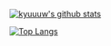 <!--
### Hi there 👋

**KYUUUW/kyuuuw** is a ✨ _special_ ✨ repository because its `README.md` (this file) appears on your GitHub profile.

Here are some ideas to get you started:

- 🔭 I’m currently working on ...
- 🌱 I’m currently learning ...
- 👯 I’m looking to collaborate on ...
- 🤔 I’m looking for help with ...
- 💬 Ask me about ...
- 📫 How to reach me: ...
- 😄 Pronouns: ...
- ⚡ Fun fact: ...
-->

[![kyuuuw's github stats](https://github-readme-stats.vercel.app/api?username=kyuuuw&count_private=true&show_icons=true&theme=prussian&hide_border=true&include_all_commits=1)](https://github.com/kyuuuw/github-readme-stats)

[![Top Langs](https://github-readme-stats.vercel.app/api/top-langs/?username=kyuuuw&layout=compact&hide_border=true&hide=css,html&title_color=bddfff&icon_color=38a0ff&text_color=6e93b5&bg_color=172f45)](https://github.com/kyuuuw/github-readme-stats)
